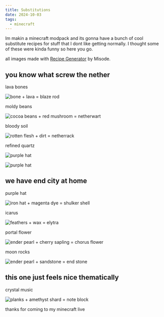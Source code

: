 ```yaml
---
title: Substitutions
date: 2024-10-03
tags:
  - minecraft
---
```


Im makin a minecraft modpack and its gonna have a bunch of cool substitute recipes for stuff that I dont like getting normally. I thought some of these were kinda funny so here you go. 

all images made with [Recipe Generator](https://misode.github.io/recipe/) by Misode.

## you know what screw the nether

lava bones

![bone + lava = blaze rod](/a/mc-recipe-lava-rod.png)

moldy beans

![cocoa beans + red mushroom = netherwart](/a/mc-recipe-moldy-beans.png)

bloody soil

![rotten flesh + dirt = netherrack](/a/mc-recipe-bloody-soil.png)

refined quartz

![purple hat](/a/mc-recipe-refined-quartz.png)

![purple hat](/a/mc-recipe-more-diorite.png)

## we have end city at home

purple hat

![iron hat + magenta dye = shulker shell](/a/mc-recipe-purple-hat.png)

icarus

![feathers + wax = elytra](/a/mc-recipe-icarus.png)

portal flower

![ender pearl + cherry sapling = chorus flower](/a/mc-recipe-portal-flower.png)

moon rocks

![ender pearl + sandstone = end stone](/a/mc-recipe-moon-rocks.png)

## this one just feels nice thematically

crystal music

![planks + amethyst shard = note block](/a/mc-recipe-crystal-music.png)

thanks for coming to my minecraft live
